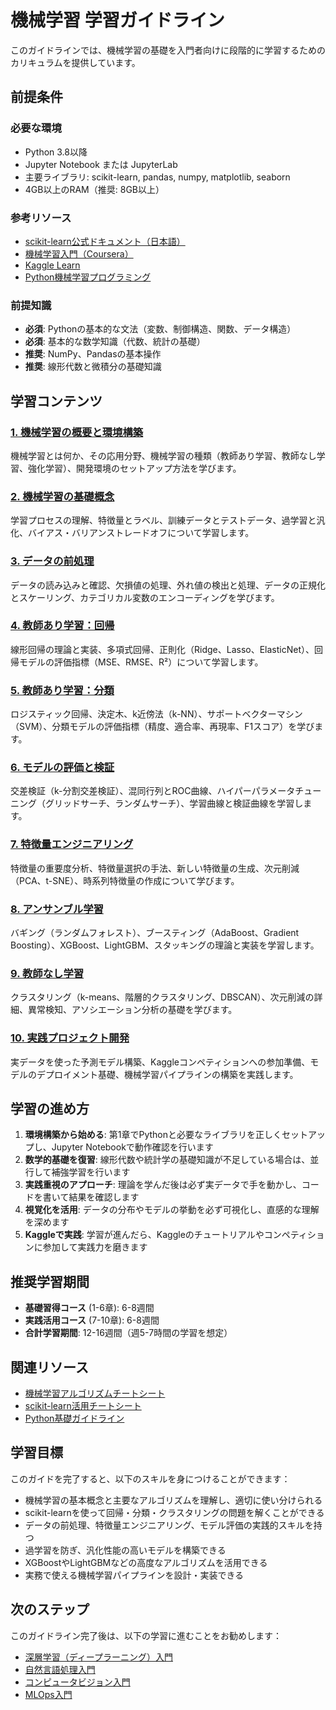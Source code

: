 # 機械学習 学習ガイドライン

このガイドラインでは、機械学習の基礎を入門者向けに段階的に学習するためのカリキュラムを提供しています。

## 前提条件
### 必要な環境
- Python 3.8以降
- Jupyter Notebook または JupyterLab
- 主要ライブラリ: scikit-learn, pandas, numpy, matplotlib, seaborn
- 4GB以上のRAM（推奨: 8GB以上）

### 参考リソース
- [scikit-learn公式ドキュメント（日本語）](https://scikit-learn.org/stable/)
- [機械学習入門（Coursera）](https://www.coursera.org/learn/machine-learning)
- [Kaggle Learn](https://www.kaggle.com/learn)
- [Python機械学習プログラミング](https://www.oreilly.co.jp/)

### 前提知識
- **必須**: Pythonの基本的な文法（変数、制御構造、関数、データ構造）
- **必須**: 基本的な数学知識（代数、統計の基礎）
- **推奨**: NumPy、Pandasの基本操作
- **推奨**: 線形代数と微積分の基礎知識

## 学習コンテンツ
### [1. 機械学習の概要と環境構築](https://fcircle-biz.github.io/tech_docs/guide/data-ai/machine-learning/machine-learning-learning-material-1.html)
機械学習とは何か、その応用分野、機械学習の種類（教師あり学習、教師なし学習、強化学習）、開発環境のセットアップ方法を学びます。

### [2. 機械学習の基礎概念](https://fcircle-biz.github.io/tech_docs/guide/data-ai/machine-learning/machine-learning-learning-material-2.html)
学習プロセスの理解、特徴量とラベル、訓練データとテストデータ、過学習と汎化、バイアス・バリアンストレードオフについて学習します。

### [3. データの前処理](https://fcircle-biz.github.io/tech_docs/guide/data-ai/machine-learning/machine-learning-learning-material-3.html)
データの読み込みと確認、欠損値の処理、外れ値の検出と処理、データの正規化とスケーリング、カテゴリカル変数のエンコーディングを学びます。

### [4. 教師あり学習：回帰](https://fcircle-biz.github.io/tech_docs/guide/data-ai/machine-learning/machine-learning-learning-material-4.html)
線形回帰の理論と実装、多項式回帰、正則化（Ridge、Lasso、ElasticNet）、回帰モデルの評価指標（MSE、RMSE、R²）について学習します。

### [5. 教師あり学習：分類](https://fcircle-biz.github.io/tech_docs/guide/data-ai/machine-learning/machine-learning-learning-material-5.html)
ロジスティック回帰、決定木、k近傍法（k-NN）、サポートベクターマシン（SVM）、分類モデルの評価指標（精度、適合率、再現率、F1スコア）を学びます。

### [6. モデルの評価と検証](https://fcircle-biz.github.io/tech_docs/guide/data-ai/machine-learning/machine-learning-learning-material-6.html)
交差検証（k-分割交差検証）、混同行列とROC曲線、ハイパーパラメータチューニング（グリッドサーチ、ランダムサーチ）、学習曲線と検証曲線を学習します。

### [7. 特徴量エンジニアリング](https://fcircle-biz.github.io/tech_docs/guide/data-ai/machine-learning/machine-learning-learning-material-7.html)
特徴量の重要度分析、特徴量選択の手法、新しい特徴量の生成、次元削減（PCA、t-SNE）、時系列特徴量の作成について学びます。

### [8. アンサンブル学習](https://fcircle-biz.github.io/tech_docs/guide/data-ai/machine-learning/machine-learning-learning-material-8.html)
バギング（ランダムフォレスト）、ブースティング（AdaBoost、Gradient Boosting）、XGBoost、LightGBM、スタッキングの理論と実装を学習します。

### [9. 教師なし学習](https://fcircle-biz.github.io/tech_docs/guide/data-ai/machine-learning/machine-learning-learning-material-9.html)
クラスタリング（k-means、階層的クラスタリング、DBSCAN）、次元削減の詳細、異常検知、アソシエーション分析の基礎を学びます。

### [10. 実践プロジェクト開発](https://fcircle-biz.github.io/tech_docs/guide/data-ai/machine-learning/machine-learning-learning-material-10.html)
実データを使った予測モデル構築、Kaggleコンペティションへの参加準備、モデルのデプロイメント基礎、機械学習パイプラインの構築を実践します。

## 学習の進め方
1. **環境構築から始める**: 第1章でPythonと必要なライブラリを正しくセットアップし、Jupyter Notebookで動作確認を行います
2. **数学的基礎を復習**: 線形代数や統計学の基礎知識が不足している場合は、並行して補強学習を行います
3. **実践重視のアプローチ**: 理論を学んだ後は必ず実データで手を動かし、コードを書いて結果を確認します
4. **視覚化を活用**: データの分布やモデルの挙動を必ず可視化し、直感的な理解を深めます
5. **Kaggleで実践**: 学習が進んだら、Kaggleのチュートリアルやコンペティションに参加して実践力を磨きます

## 推奨学習期間
- **基礎習得コース** (1-6章): 6-8週間
- **実践活用コース** (7-10章): 6-8週間
- **合計学習期間**: 12-16週間（週5-7時間の学習を想定）

## 関連リソース
- [機械学習アルゴリズムチートシート](https://fcircle-biz.github.io/tech_docs/cheatsheet/machine-learning/ml-algorithms-cheatsheet.html)
- [scikit-learn活用チートシート](https://fcircle-biz.github.io/tech_docs/cheatsheet/machine-learning/scikit-learn-cheatsheet.html)
- [Python基礎ガイドライン](https://fcircle-biz.github.io/tech_docs/guide/python-ecosystem/python/README.html)

## 学習目標
このガイドを完了すると、以下のスキルを身につけることができます：
- 機械学習の基本概念と主要なアルゴリズムを理解し、適切に使い分けられる
- scikit-learnを使って回帰・分類・クラスタリングの問題を解くことができる
- データの前処理、特徴量エンジニアリング、モデル評価の実践的スキルを持つ
- 過学習を防ぎ、汎化性能の高いモデルを構築できる
- XGBoostやLightGBMなどの高度なアルゴリズムを活用できる
- 実務で使える機械学習パイプラインを設計・実装できる

## 次のステップ
このガイドライン完了後は、以下の学習に進むことをお勧めします：
- [深層学習（ディープラーニング）入門](https://fcircle-biz.github.io/tech_docs/guide/data-ai/deep-learning/README.html)
- [自然言語処理入門](https://fcircle-biz.github.io/tech_docs/guide/data-ai/nlp/README.html)
- [コンピュータビジョン入門](https://fcircle-biz.github.io/tech_docs/guide/data-ai/computer-vision/README.html)
- [MLOps入門](https://fcircle-biz.github.io/tech_docs/guide/data-ai/mlops/README.html)
